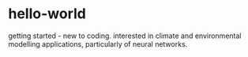 # hello-world
getting started - 
new to coding. interested in climate and environmental modelling applications, particularly of neural networks.
